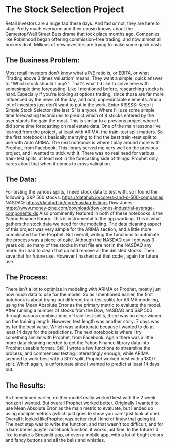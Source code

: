 # The Stock Selection Project


Retail investors are a huge fad these days. And fad or not, they are here to stay. Pretty much everyone and their cousin knows about the Gamestop/Wall Street Bets drama that took place months ago. Companies like Robinhood began offering commission-free trading, and now almost all brokers do it. Millions of new investors are trying to make some quick cash.
## The Business Problem:
   Most retail investors don't know what a P/E ratio is, or EBITA, or what 'Trading above 3 times valuation' means. They want a simple, quick answer to "Which stock should I buy?". That's what I'd like to solve here with somesimple time forecasting.
Like I mentioned before, researching stocks is hard. Especially if you're looking at options trading, since those are far more influenced by the news of the day, and odd, unpredictable elements. And a lot of investors just don't want to put in the work.
Enter KISSSS: Keep It Simple Stock Selector (the last 'S' is a typo). Where I'll use some simple time forecasting techniques to predict which of 4 stocks entered by the user stands the gain the most.
This is similar to a previous project where I did some time forecasting on real estate data. One of the main lessons I've learned from the project, at least with ARIMA, the train-test split matters. So the first notebook is basically me trying to find the best train -test split to use with Auto ARIMA.
The next notebook is where I play around more with Prophet, from Facebook. This library served me very well on the previous project, and I wanted to stick with it. There was no real need for various train-test splits, at least not in the forecasting side of things. Prophet only cares about that when it comes to cross validation.
## The Data:
For testing the various splits, I need stock data to test with, so I found the following:
S&P 500 stocks: https://datahub.io/core/s-and-p-500-companies
NASDAQ: https://datahub.io/core/nasdaq-listings
Dow Jones: https://www.money-zine.com/download/dow-jones-industrial-average-components.xls
Also prominently featured in both of these notebooks is the Yahoo Finance library. This is instrumental to the app working. This is what gathers the stock data we need for the modeling.
The data cleaning aspect of this project was very simple for the ARIMA section, and a little more complicated for the Prophet. But overall, writing the functions to automate the process was a piece of cake. Although the NASDAQ csv I got was 3 years old, so many of the stocks in that file are not in the NASDAQ any more. So I had to clean that up and remove all the delisted stocks. Then save that for future use. However I hashed out that code , again for future use.
## The Process:
There isn't a lot to optimize in modeling with ARIMA or Prophet, mostly just how much data to use for the model. So as I mentioned earlier, the first notebook is about trying out different train-test splits for ARIMA modeling, using the Mean Absolute Error as the primary metric to evaluate the model. After running a number of stocks from the Dow, NASDAQ and S&P 500 through various combinations of train-test splits, there was no clear winner on the training length. However, test length was another story: 7 days was by far the best value. Which was unfortunate because I wanted to do at least 14 days for the predictions.
The next notebook is where I try something similar with Prophet, from Facebook. Again there was a little more data cleaning needed to get the Yahoo Finance library data into Prophet useable format. Still, I wrote a few functions to streamline the process, and commenced testing.
Interestingly enough, while ARIMA seemed to work best with a 30/7 split, Prophet worked best with a 180/7 split. Which again, is unfortunate since I wanted to predict at least 14 days out.
## The Results:
As I mentioned earlier, neither model really worked best with the 2 week horizon I wanted. But overall Prophet worked better. Originally I wanted to use Mean Absolute Error as the main metric to evaluate, but I ended up using multiple metrics (which just goes to show you can't just look at one). Overall it looked likeProphet was better (but I kind of knew that going in).
The next step was to write the function, and that wasn't too difficult; and for a bare bones jupyter notebook function, it works just fine. In the future I'd like to make a Streamlit app, or even a mobile app, with a lot of bright colors and fancy buttons and all the bells and whistles.







